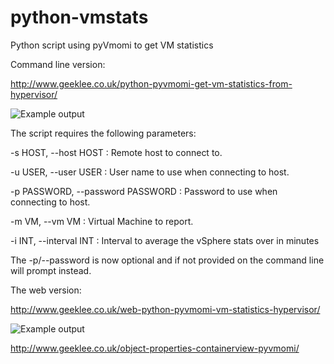 python-vmstats
==============

Python script using pyVmomi to get VM statistics

Command line version:

http://www.geeklee.co.uk/python-pyvmomi-get-vm-statistics-from-hypervisor/

<img src="http://www.geeklee.co.uk/wp-content/uploads/2014/04/vm-win-stats-py2.png" alt="Example output">

The script requires the following parameters:

-s HOST, --host HOST : Remote host to connect to.

-u USER, --user USER  : User name to use when connecting to host.

-p PASSWORD, --password PASSWORD : Password to use when connecting to host.

-m VM, --vm VM : Virtual Machine to report.

-i INT, --interval INT : Interval to average the vSphere stats over in minutes

The -p/--password is now optional and if not provided on the command line will prompt instead.

The web version:

http://www.geeklee.co.uk/web-python-pyvmomi-vm-statistics-hypervisor/

<img src="http://www.geeklee.co.uk/wp-content/uploads/2015/03/python-vmstats-web1.png" alt="Example output">


http://www.geeklee.co.uk/object-properties-containerview-pyvmomi/
